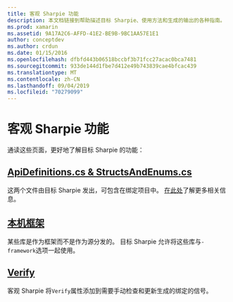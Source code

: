 ```yaml
---
title: 客观 Sharpie 功能
description: 本文档链接到帮助描述目标 Sharpie、使用方法和生成的输出的各种指南。
ms.prod: xamarin
ms.assetid: 9A17A2C6-AFFD-41E2-BE9B-9BC1AA57E1E1
author: conceptdev
ms.author: crdun
ms.date: 01/15/2016
ms.openlocfilehash: dfbfd443b06518bccbf3b71fcc27acac0bca7481
ms.sourcegitcommit: 933de144d1fbe7d412e49b743839cae4bfcac439
ms.translationtype: MT
ms.contentlocale: zh-CN
ms.lasthandoff: 09/04/2019
ms.locfileid: "70279099"
---
```

# <a name="objective-sharpie-features"></a>客观 Sharpie 功能

通读这些页面，更好地了解目标 Sharpie 的功能：

## <a name="apidefinitionscs--structsandenumscsapidefinitions-structsandenumsmd"></a>[**ApiDefinitions.cs & StructsAndEnums.cs**](apidefinitions-structsandenums.md)

这两个文件由目标 Sharpie 发出，可包含在绑定项目中。 [在此处](apidefinitions-structsandenums.md)了解更多相关信息。

## <a name="native-frameworksnative-frameworksmd"></a>[**本机框架**](native-frameworks.md)

某些库是作为框架而不是作为源分发的。
目标 Sharpie 允许将这些库与`-framework`选项一起使用。

## <a name="verifyverifymd"></a>[**Verify**](verify.md)

客观 Sharpie 将`Verify`属性添加到需要手动检查和更新生成的绑定的信号。 
